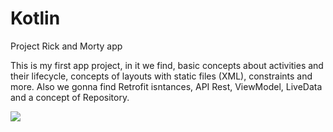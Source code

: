 # Kotlin
Project Rick and Morty app

This is my first app project, in it we find, basic concepts about activities and their lifecycle, concepts of layouts with static files (XML), constraints and more. Also we gonna find Retrofit isntances, API Rest, ViewModel, LiveData and a concept of Repository.


![](https://drive.google.com/file/d/14AKybIpysJ9a4teRG2ciQ8oWwd25-SrZ/view?usp=sharing)
